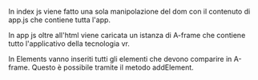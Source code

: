 In index js viene fatto una sola manipolazione del dom con il contenuto di app.js che contiene tutta l'app.

In app js oltre all'html viene caricata un istanza di A-frame che contiene tutto l'applicativo della tecnologia vr.

In Elements vanno inseriti tutti gli elementi che devono comparire in A-frame.
Questo è possibile tramite il metodo addElement.
